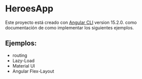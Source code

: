 # HeroesApp

Este proyecto está creado con  [Angular CLI](https://github.com/angular/angular-cli) version 15.2.0. como documentación
de como implementar los siguientes ejemplos.

## Ejemplos:

- routing
- Lazy-Load
- Material UI
- Angular Flex-Layout

  

